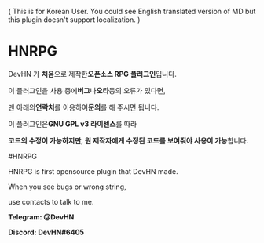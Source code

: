 ( This is for Korean User. You could see English translated version of MD but this plugin doesn't support localization. )

# HNRPG

DevHN 가 **처음**으로 제작한**오픈소스 RPG 플러그인**입니다.

이 플러그인을 사용 중에**버그**나**오타**등의 오류가 있다면,

맨 아래의**연락처**를 이용하여**문의**를 해 주시면 됩니다.

이 플러그인은**GNU GPL v3 라이센스**를 따라

**코드의 수정이 가능하지만, 원 제작자에게 수정된 코드를 보여줘야 사용이 가능**합니다.

#HNRPG

HNRPG is first opensource plugin that DevHN made.

When you see bugs or wrong string,

use contacts to talk to me.

**Telegram: @DevHN**

**Discord: DevHN#6405**
